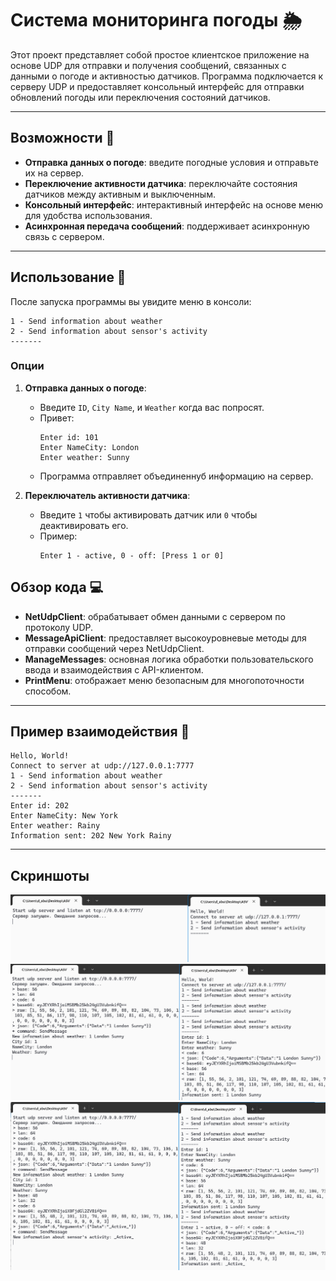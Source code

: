 # Система мониторинга погоды 🌦️

Этот проект представляет собой простое клиентское приложение на основе UDP для отправки и получения сообщений, связанных с данными о погоде и активностью датчиков. Программа подключается к серверу UDP и предоставляет консольный интерфейс для отправки обновлений погоды или переключения состояний датчиков.

---

## Возможности 🚀

- **Отправка данных о погоде**: введите погодные условия и отправьте их на сервер.
- **Переключение активности датчика**: переключайте состояния датчиков между активным и выключенным.
- **Консольный интерфейс**: интерактивный интерфейс на основе меню для удобства использования.
- **Асинхронная передача сообщений**: поддерживает асинхронную связь с сервером.

---

## Использование 📖

После запуска программы вы увидите меню в консоли:

```
1 - Send information about weather
2 - Send information about sensor's activity
-------
```

### Опции
1. **Отправка данных о погоде**:
   - Введите `ID`, `City Name`, и `Weather` когда вас попросят.
   - Привет:
     ```
     Enter id: 101
     Enter NameCity: London
     Enter weather: Sunny
     ```
   - Программа отправляет объединеннуб информацию на сервер.

2. **Переключатель активности датчика**:
   - Введите `1` чтобы активировать датчик или `0` чтобы деактивировать его.
   - Пример:
     ```
     Enter 1 - active, 0 - off: [Press 1 or 0]
     ```


## Обзор кода 💻

- **NetUdpClient**: обрабатывает обмен данными с сервером по протоколу UDP.
- **MessageApiClient**: предоставляет высокоуровневые методы для отправки сообщений через NetUdpClient.
- **ManageMessages**: основная логика обработки пользовательского ввода и взаимодействия с API-клиентом.
- **PrintMenu**: отображает меню безопасным для многопоточности способом.

---

## Пример взаимодействия 📝

```
Hello, World!
Connect to server at udp://127.0.0.1:7777
1 - Send information about weather
2 - Send information about sensor's activity
-------
Enter id: 202
Enter NameCity: New York
Enter weather: Rainy
Information sent: 202 New York Rainy
```

---


## Скриншоты
![Scrin1](2.png)
![Scrin2](3.png)
![Scrin3](4.png)
